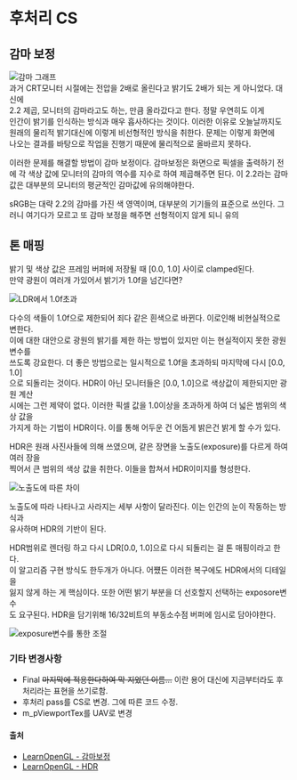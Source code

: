 # 후처리 CS

## 감마 보정

![감마 그래프](https://learnopengl.com/img/advanced-lighting/gamma_correction_gamma_curves.png)  
과거 CRT모니터 시절에는 전압을 2배로 올린다고 밝기도 2배가 되는 게 아니었다. 대신에  
2.2 제곱, 모니터의 감마라고도 하는, 만큼 올라갔다고 한다. 정말 우연히도 이게  
인간이 밝기를 인식하는 방식과 매우 흡사하다는 것이다. 이러한 이유로 오늘날까지도  
원래의 물리적 밝기대신에 이렇게 비선형적인 방식을 취한다. 문제는 이렇게 화면에  
나오는 결과를 바탕으로 작업을 진행기 때문에 물리적으로 올바르지 못하다.

이러한 문제를 해결할 방법이 감마 보정이다. 감마보정은 화면으로 픽셀을 출력하기 전에
각 색상 값에 모니터의 감마의 역수를 지수로 하여 제곱해주면 된다. 이 2.2라는 감마 값은
대부분의 모니터의 평균적인 감마값에 유의해야한다.

sRGB는 대략 2.2의 감마를 가진 색 영역이며, 대부분의 기기들의 표준으로 쓰인다.
그러니 여기다가 모르고 또 감마 보정을 해주면 선형적이지 않게 되니 유의

## 톤 매핑

밝기 및 색상 값은 프레임 버퍼에 저장될 때 [0.0, 1.0] 사이로 clamped된다.  
만약 광원이 여러개 가있어서 밝기가 1.0f을 넘긴다면?

![LDR에서 1.0f초과](https://learnopengl.com/img/advanced-lighting/hdr_clamped.png)

다수의 색들이 1.0f으로 제한되어 죄다 같은 흰색으로 바뀐다. 이로인해 비현실적으로 변한다.  
이에 대한 대안으로 광원의 밝기를 제한 하는 방법이 있지만 이는 현실적이지 못한 광원 변수를  
쓰도록 강요한다. 더 좋은 방법으로는 일시적으로 1.0f을 초과하되 마지막에 다시 [0.0, 1.0]  
으로 되돌리는 것이다. HDR이 아닌 모니터들은 [0.0, 1.0]으로 색상값이 제한되지만 광원 계산  
시에는 그런 제약이 없다. 이러한 픽셀 값을 1.0이상을 초과하게 하여 더 넓은 범위의 색상 값을  
가지게 하는 기법이 HDR이다. 이를 통해 어두운 건 어둡게 밝은건 밝게 할 수가 있다.

HDR은 원래 사진사들에 의해 쓰였으며, 같은 장면을 노출도(exposure)를 다르게 하여 여러 장을  
찍어서 큰 범위의 색상 값을 취한다. 이들을 합쳐서 HDR이미지를 형성한다.

![노출도에 따른 차이](https://learnopengl.com/img/advanced-lighting/hdr_image.png)

노출도에 따라 나타나고 사라지는 세부 사항이 달라진다. 이는 인간의 눈이 작동하는 방식과  
유사하며 HDR의 기반이 된다.

HDR범위로 렌더링 하고 다시 LDR[0.0, 1.0]으로 다시 되돌리는 걸 톤 매핑이라고 한다.  
이 알고리즘 구현 방식도 한두개가 아니다. 어쩄든 이러한 복구에도 HDR에서의 디테일을  
잃지 않게 하는 게 핵심이다. 또한 어떤 밝기 부분을 더 선호할지 선택하는 exposore변수  
도 요구된다. HDR을 담기위해 16/32비트의 부동소수점 버퍼에 임시로 담아야한다.

![exposure변수를 통한 조절](https://learnopengl.com/img/advanced-lighting/hdr_exposure.png)

### 기타 변경사항

- Final ~~마지막에 적용한다하여 막 지었던 이름...~~ 이란 용어 대신에 지금부터라도 후처리라는 표현을 쓰기로함.
- 후처리 pass를 CS로 변경. 그에 따른 코드 수정.
- m_pViewportTex를 UAV로 변경

#### 출처

- [LearnOpenGL - 감마보정](https://learnopengl.com/Advanced-Lighting/Gamma-Correction)
- [LearnOpenGL - HDR](https://learnopengl.com/Advanced-Lighting/HDR)
